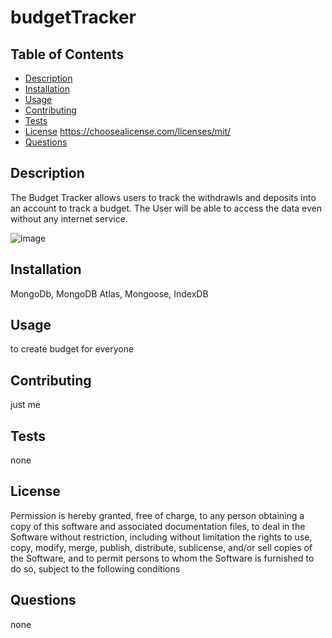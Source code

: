 # budgetTracker


## Table of Contents

- [Description](#description)
- [Installation](#installation)
- [Usage](#usage)
- [Contributing](#contributing)
- [Tests](#tests)
- [License](#license)
  https://choosealicense.com/licenses/mit/
- [Questions](#questions)

## Description

The Budget Tracker allows users to track the withdrawls and deposits into an account to track a budget. The User will be able to access the data even without any internet service.

![image](https://user-images.githubusercontent.com/94268540/167331514-0383a30f-83af-4894-9d64-afb1a3b40fce.png)


## Installation

MongoDb, MongoDB Atlas, Mongoose, IndexDB

## Usage

to create budget for everyone

## Contributing

just me

## Tests

none

## License

Permission is hereby granted, free of charge, to any person obtaining a copy of this software and associated documentation files, to deal in the Software without restriction, including without limitation the rights to use, copy, modify, merge, publish, distribute, sublicense, and/or sell copies of the Software, and to permit persons to whom the Software is furnished to do so, subject to the following conditions

## Questions

none
